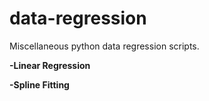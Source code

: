 # data-regression
Miscellaneous python data regression scripts.

<b>
  -Linear Regression
  
  
  -Spline Fitting
<b>
